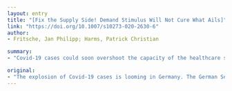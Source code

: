 ```yaml
---
layout: entry
title: "[Fix the Supply Side! Demand Stimulus Will Not Cure What Ails]"
link: "https://doi.org/10.1007/s10273-020-2630-6"
author:
- Fritsche, Jan Philipp; Harms, Patrick Christian

summary:
- "Covid-19 cases could soon overshoot the capacity of the healthcare system. A suppression of the virus remains the best solution for the crisis. Supply will suffer as long the virus persists. Until then, demand side measures will not cure the epidemic. Coordinated measures for business that ensure compliance and European debt instruments may be part of a strategy to solve the crisis. The German Society for Epidemiology has warned that the number of cases may soon oversoot healthcare system capacity. This may be true even if Germany follows the 'flatten-the-curve approach to reduce infection rates could be true."

original:
- "The explosion of Covid-19 cases is looming in Germany. The German Society for Epidemiology has warned that the number of cases could soon overshoot the capacity of the healthcare system. This may be true even if Germany follows the 'flatten-the-curve'- approach to reduce infection rates. A suppression of the virus remains the best solution for the crisis. Supply will suffer as long the virus persists. Until then, demand side measures will not cure the epidemic. Coordinated measures for business that ensure compliance and European debt instruments may be part of a strategy to solve the crisis."
---
```


